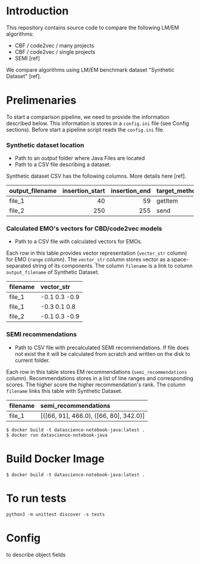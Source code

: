 # Introduction

This repository contains source code to compare the following LM/EM algorithms:

 - CBF / code2vec / many projects
 - CBF / code2vec / single projects
 - SEMI [ref]

We compare algorithms using LM/EM benchmark dataset "Synthetic Dataset" [ref].

# Prelimenaries

To start a comparison pipeline, we need to provide the information described below. This information is stores in a `config.ini` file (see Config sections). Before start a pipeline script reads the `config.ini` file. 

### Synthetic dataset location

* Path to an *output* folder where Java Files are located
* Path to a CSV file describing a dataset. 

Synthetic dataset CSV has the following columns. More details here [ref].
  
| output_filename | insertion_start | insertion_end  | target_method | target_method_start_line | project_id       |
|:----------------|----------------:|---------------:|:--------------|-------------------------:|:-----------------|
| file_1          | 40              | 59             | getItem       | 34                       | apache/netbeans  |
| file_2          | 250             | 255            | send          | 234                      | apache/netbeans  |



### Calculated EMO's vectors for CBD/code2vec models

* Path to a CSV file with calculated vectors for EMOs. 

Each row in this table provides vector representation (`vector_str` column) for EMO (`range` column). The `vector_str` column stores vector as a space-separated string of its components. The column `filename` is a link to column `output_filename` of Synthetic Dataset.

| filename | vector_str     |
|:---------|:---------------|
| file_1   | -0.1 0.3 -0.9  |
| file_1   | -0.3 0.1 0.8   |
| file_2   | -0.1 0.3 -0.9  |



### SEMI recommendations

* Path to CSV file with precalculated SEMI recommendations. If file does not exist the it will be calculated from scratch and written on the disk to current folder. 

Each row in this table stores EM recommendations (`semi_recommendations` column). Recommendations stores in a list of line ranges and corresponding scores. The higher score the higher recommendation's rank. The column `filename` links this table with Synthetic Dataset.

| filename |   semi_recommendations                 |
|:---------|:---------------------------------------|
| file_1   | [([66, 91], 466.0), ([66, 80], 342.0)] | 




```
$ docker build -t datascience-notebook-java:latest .
$ docker run datascience-notebook-java
```

# Build Docker Image

```
$ docker build -t datascience-notebook-java:latest .
```

# To run tests

```
python3 -m unittest discover -s tests
```


# Config
to describe object fields
